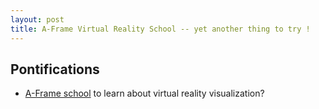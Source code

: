 ```yaml
---
layout: post
title: A-Frame Virtual Reality School -- yet another thing to try !
---
```


## Pontifications

* [A-Frame school](https://aframe.io/aframe-school/#/) to learn about virtual reality visualization?